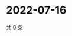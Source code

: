 # 2022-07-16

共 0 条

<!-- BEGIN WEIBO -->
<!-- 最后更新时间 Sat Jul 16 2022 23:00:48 GMT+0800 (China Standard Time) -->

<!-- END WEIBO -->
